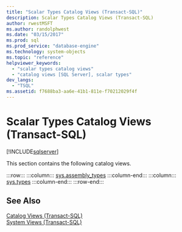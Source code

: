 ```yaml
---
title: "Scalar Types Catalog Views (Transact-SQL)"
description: Scalar Types Catalog Views (Transact-SQL)
author: rwestMSFT
ms.author: randolphwest
ms.date: "03/15/2017"
ms.prod: sql
ms.prod_service: "database-engine"
ms.technology: system-objects
ms.topic: "reference"
helpviewer_keywords:
  - "scalar types catalog views"
  - "catalog views [SQL Server], scalar types"
dev_langs:
  - "TSQL"
ms.assetid: f7688ba3-aa6e-41b1-811e-f70212029f4f
---
```

# Scalar Types Catalog Views (Transact-SQL)
[!INCLUDE[sqlserver](../../includes/applies-to-version/sqlserver.md)]

  This section contains the following catalog views.  

:::row:::
    :::column:::
        [sys.assembly_types](../../relational-databases/system-catalog-views/sys-assembly-types-transact-sql.md)
    :::column-end:::
    :::column:::
        [sys.types](../../relational-databases/system-catalog-views/sys-types-transact-sql.md)
    :::column-end:::
:::row-end:::

## See Also  
 [Catalog Views &#40;Transact-SQL&#41;](../../relational-databases/system-catalog-views/catalog-views-transact-sql.md)   
 [System Views &#40;Transact-SQL&#41;](../../t-sql/language-reference.md)  
  

